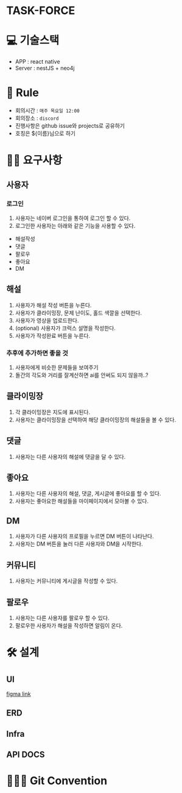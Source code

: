 # TASK-FORCE

# 💻 기술스택
- APP : react native
- Server : nestJS + neo4j
  
# 📖 Rule
- 회의시간 : `매주 목요일 12:00`
- 회의장소 : `discord`
- 진행사항은 github issue와 projects로 공유하기
- 호칭은 ${이름}님으로 하기

# 🙋‍♂️ 요구사항
## 사용자
### 로그인
1. 사용자는 네이버 로그인을 통하여 로그인 할 수 있다.
2. 로그인한 사용자는 아래와 같은 기능을 사용할 수 있다.
  - 해설작성
  - 댓글
  - 팔로우
  - 좋아요
  - DM

## 해설
1. 사용자가 해설 작성 버튼을 누른다.
2. 사용자가 클라이밍장, 문제 난이도, 홀드 색깔을 선택한다.
3. 사용자가 영상을 업로드한다.
4. (optional) 사용자가 크럭스 설명을 작성한다.
5. 사용자가 작성완료 버튼을 누른다.

### 추후에 추가하면 좋을 것
1. 사용자에게 비슷한 문제들을 보여주기
2. 돌간의 각도와 거리를 잘계산하면 ai를 안써도 되지 않을까..?

## 클라이밍장
1. 각 클라이밍장은 지도에 표시된다.
2. 사용자는 클라이밍장을 선택하여 해당 클라이밍장의 해설들을 볼 수 있다.

## 댓글
1. 사용자는 다른 사용자의 해설에 댓글을 달 수 있다.

## 좋아요
1. 사용자는 다른 사용자의 해설, 댓글, 게시글에 좋아요를 할 수 있다.
2. 사용자는 좋아요한 해설들을 마이페이지에서 모아볼 수 있다.

## DM
1. 사용자가 다른 사용자의 프로필을 누르면 DM 버튼이 나타난다.
2. 사용자는 DM 버튼을 눌러 다른 사용자와 DM을 시작한다.

## 커뮤니티
1. 사용자는 커뮤니티에 게시글을 작성할 수 있다.

## 팔로우
1. 사용자는 다른 사용자를 팔로우 할 수 있다.
2. 팔로우한 사용자가 해설을 작성하면 알림이 온다.

# 🛠️ 설계
## UI
[figma link](https://www.figma.com/file/wlnfCdBN9G9yu9J7E8aZNn/App-UI?type=design&node-id=0%3A1&mode=design&t=1l3IgGCmiSLPYbbU-1)
## ERD
## Infra
## API DOCS

# 🧑‍🤝‍🧑 Git Convention
